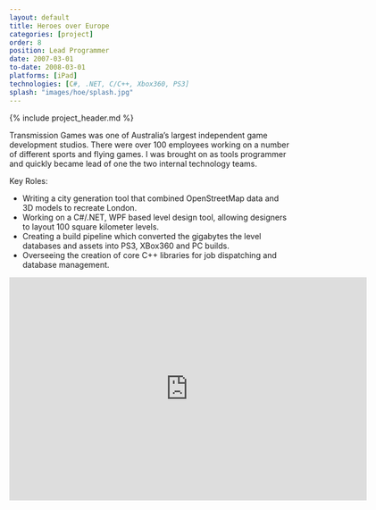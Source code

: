 ```yaml
---
layout: default
title: Heroes over Europe
categories: [project]
order: 8
position: Lead Programmer
date: 2007-03-01
to-date: 2008-03-01
platforms: [iPad]
technologies: [C#, .NET, C/C++, Xbox360, PS3]
splash: "images/hoe/splash.jpg"
---
```


{% include project_header.md %}

Transmission Games was one of Australia’s largest independent game development studios. There were over 100 employees working on a number of different sports and flying games. I was brought on as tools programmer and quickly became lead of one the two internal technology teams.

Key Roles:

* Writing a city generation tool that combined OpenStreetMap data and 3D models to recreate London.
* Working on a C#/.NET, WPF based level design tool, allowing designers to layout 100 square kilometer levels.
* Creating a build pipeline which converted the gigabytes the level databases and assets into PS3, XBox360 and PC builds.
* Overseeing the creation of core C++ libraries for job dispatching and database management.


<div class="container text-center video">
    <div class="row">
        <div class="col-md-12">
            <iframe src="http://www.gamespot.com/videos/embed/6215719/" width="640" height="400" frameborder="0" webkitAllowFullScreen mozallowfullscreen allowFullScreen></iframe>
        </div>
    </div>
</div>
